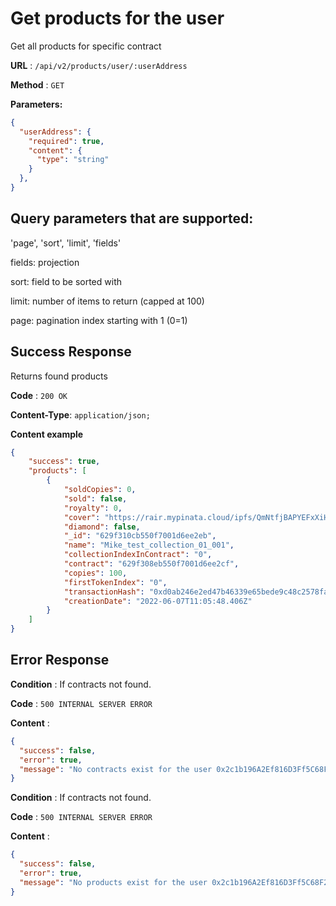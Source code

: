 # Get products for the user

Get all products for specific contract

**URL** : `/api/v2/products/user/:userAddress`

**Method** : `GET`

**Parameters:**

```json
{
  "userAddress": {
    "required": true,
    "content": {
      "type": "string"
    }
  },
}
```
## Query parameters that are supported:

'page', 'sort', 'limit', 'fields'

fields: projection

sort: field to be sorted with

limit: number of items to return (capped at 100)

page: pagination index starting with 1 (0=1)

## Success Response

Returns found products

**Code** : `200 OK`

**Content-Type**: `application/json;`

**Content example**

```json
{
    "success": true,
    "products": [
        {
            "soldCopies": 0,
            "sold": false,
            "royalty": 0,
            "cover": "https://rair.mypinata.cloud/ipfs/QmNtfjBAPYEFxXiHmY5kcPh9huzkwquHBcn9ZJHGe7hfaW",
            "diamond": false,
            "_id": "629f310cb550f7001d6ee2eb",
            "name": "Mike_test_collection_01_001",
            "collectionIndexInContract": "0",
            "contract": "629f308eb550f7001d6ee2cf",
            "copies": 100,
            "firstTokenIndex": "0",
            "transactionHash": "0xd0ab246e2ed47b46339e65bede9c48c2578fa1babf60c62a2f8e5f7db6a7ee75",
            "creationDate": "2022-06-07T11:05:48.406Z"
        }
    ]
}
```

## Error Response

**Condition** : If contracts not found.

**Code** : `500 INTERNAL SERVER ERROR`

**Content** :

```json
{
  "success": false,
  "error": true,
  "message": "No contracts exist for the user 0x2c1b196A2Ef816D3Ff5C68F22722Ccv49ea058A42"
}
```
**Condition** : If contracts not found.

**Code** : `500 INTERNAL SERVER ERROR`

**Content** :

```json
{
  "success": false,
  "error": true,
  "message": "No products exist for the user 0x2c1b196A2Ef816D3Ff5C68F22722Ccv49ea058A42"
}
```